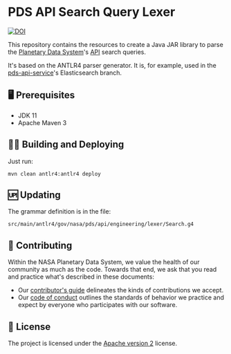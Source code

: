 # PDS API Search Query Lexer

[![DOI](https://zenodo.org/badge/DOI/10.5281/zenodo.5768845.svg)](https://doi.org/10.5281/zenodo.5768845)

This repository contains the resources to create a Java JAR library to parse the [Planetary Data System](https://pds.nasa.gov/)'s [API](https://github.com/NASA-PDS/pds-api) search queries.

It's based on the ANTLR4 parser generator. It is, for example, used in the [pds-api-service](https://github.com/NASA-PDS/pds-api-service)'s Elasticsearch branch.


## 🖥 Prerequisites

- JDK 11
- Apache Maven 3


## 👷‍♀️ Building and Deploying

Just run:

    mvn clean antlr4:antlr4 deploy
    
    
## 🆙 Updating

The grammar definition is in the file: 

    src/main/antlr4/gov/nasa/pds/api/engineering/lexer/Search.g4


## 👥 Contributing

Within the NASA Planetary Data System, we value the health of our community as much as the code. Towards that end, we ask that you read and practice what's described in these documents:

-   Our [contributor's guide](https://github.com/NASA-PDS/.github/blob/main/CONTRIBUTING.md) delineates the kinds of contributions we accept.
-   Our [code of conduct](https://github.com/NASA-PDS/.github/blob/main/CODE_OF_CONDUCT.md) outlines the standards of behavior we practice and expect by everyone who participates with our software.


## 📃 License

The project is licensed under the [Apache version 2](LICENSE.md) license.
